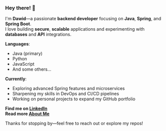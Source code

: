### Hey there! 👋

I'm **Dawid**—a passionate **backend developer** focusing on **Java**, **Spring**, and **Spring Boot**.  
I love building **secure**, **scalable** applications and experimenting with **databases** and **API** integrations.

**Languages**:  
- Java (primary)  
- Python
- JavaScript
- And some others...

**Currently**:  
- Exploring advanced Spring features and microservices  
- Sharpening my skills in DevOps and CI/CD pipelines  
- Working on personal projects to expand my GitHub portfolio  

**Find me on [LinkedIn](https://www.linkedin.com/in/dawid-socha-66193a34b/)**  
**Read more [About Me](https://day-fit.github.io/)**

Thanks for stopping by—feel free to reach out or explore my repos!
